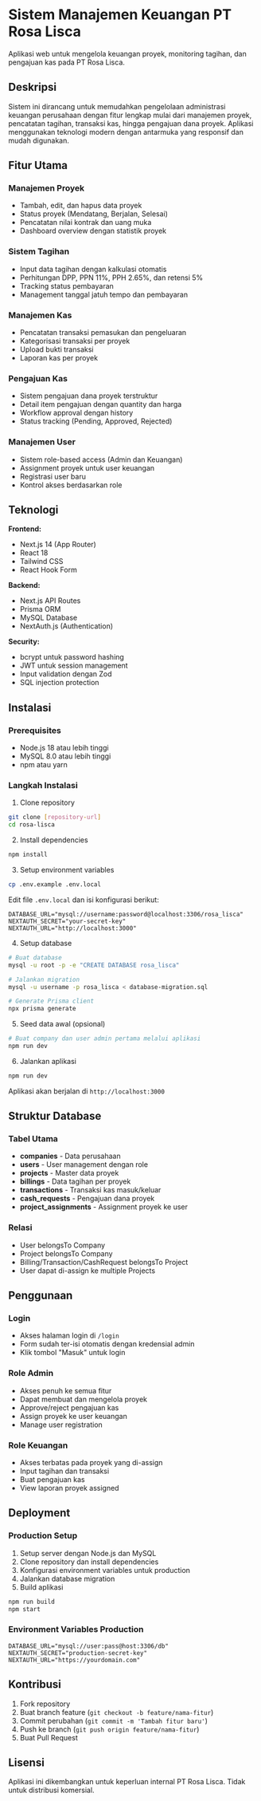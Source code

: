 # Sistem Manajemen Keuangan PT Rosa Lisca

Aplikasi web untuk mengelola keuangan proyek, monitoring tagihan, dan pengajuan kas pada PT Rosa Lisca.

## Deskripsi

Sistem ini dirancang untuk memudahkan pengelolaan administrasi keuangan perusahaan dengan fitur lengkap mulai dari manajemen proyek, pencatatan tagihan, transaksi kas, hingga pengajuan dana proyek. Aplikasi menggunakan teknologi modern dengan antarmuka yang responsif dan mudah digunakan.

## Fitur Utama

### Manajemen Proyek
- Tambah, edit, dan hapus data proyek
- Status proyek (Mendatang, Berjalan, Selesai)
- Pencatatan nilai kontrak dan uang muka
- Dashboard overview dengan statistik proyek

### Sistem Tagihan
- Input data tagihan dengan kalkulasi otomatis
- Perhitungan DPP, PPN 11%, PPH 2.65%, dan retensi 5%
- Tracking status pembayaran
- Management tanggal jatuh tempo dan pembayaran

### Manajemen Kas
- Pencatatan transaksi pemasukan dan pengeluaran
- Kategorisasi transaksi per proyek
- Upload bukti transaksi
- Laporan kas per proyek

### Pengajuan Kas
- Sistem pengajuan dana proyek terstruktur
- Detail item pengajuan dengan quantity dan harga
- Workflow approval dengan history
- Status tracking (Pending, Approved, Rejected)

### Manajemen User
- Sistem role-based access (Admin dan Keuangan)
- Assignment proyek untuk user keuangan
- Registrasi user baru
- Kontrol akses berdasarkan role

## Teknologi

**Frontend:**
- Next.js 14 (App Router)
- React 18
- Tailwind CSS
- React Hook Form

**Backend:**
- Next.js API Routes
- Prisma ORM
- MySQL Database
- NextAuth.js (Authentication)

**Security:**
- bcrypt untuk password hashing
- JWT untuk session management
- Input validation dengan Zod
- SQL injection protection

## Instalasi

### Prerequisites
- Node.js 18 atau lebih tinggi
- MySQL 8.0 atau lebih tinggi
- npm atau yarn

### Langkah Instalasi

1. Clone repository
```bash
git clone [repository-url]
cd rosa-lisca
```

2. Install dependencies
```bash
npm install
```

3. Setup environment variables
```bash
cp .env.example .env.local
```

Edit file `.env.local` dan isi konfigurasi berikut:
```env
DATABASE_URL="mysql://username:password@localhost:3306/rosa_lisca"
NEXTAUTH_SECRET="your-secret-key"
NEXTAUTH_URL="http://localhost:3000"
```

4. Setup database
```bash
# Buat database
mysql -u root -p -e "CREATE DATABASE rosa_lisca"

# Jalankan migration
mysql -u username -p rosa_lisca < database-migration.sql

# Generate Prisma client
npx prisma generate
```

5. Seed data awal (opsional)
```bash
# Buat company dan user admin pertama melalui aplikasi
npm run dev
```

6. Jalankan aplikasi
```bash
npm run dev
```

Aplikasi akan berjalan di `http://localhost:3000`

## Struktur Database

### Tabel Utama
- **companies** - Data perusahaan
- **users** - User management dengan role
- **projects** - Master data proyek
- **billings** - Data tagihan per proyek
- **transactions** - Transaksi kas masuk/keluar
- **cash_requests** - Pengajuan dana proyek
- **project_assignments** - Assignment proyek ke user

### Relasi
- User belongsTo Company
- Project belongsTo Company
- Billing/Transaction/CashRequest belongsTo Project
- User dapat di-assign ke multiple Projects

## Penggunaan

### Login
- Akses halaman login di `/login`
- Form sudah ter-isi otomatis dengan kredensial admin
- Klik tombol "Masuk" untuk login

### Role Admin
- Akses penuh ke semua fitur
- Dapat membuat dan mengelola proyek
- Approve/reject pengajuan kas
- Assign proyek ke user keuangan
- Manage user registration

### Role Keuangan
- Akses terbatas pada proyek yang di-assign
- Input tagihan dan transaksi
- Buat pengajuan kas
- View laporan proyek assigned

## Deployment

### Production Setup
1. Setup server dengan Node.js dan MySQL
2. Clone repository dan install dependencies
3. Konfigurasi environment variables untuk production
4. Jalankan database migration
5. Build aplikasi
```bash
npm run build
npm start
```

### Environment Variables Production
```env
DATABASE_URL="mysql://user:pass@host:3306/db"
NEXTAUTH_SECRET="production-secret-key"
NEXTAUTH_URL="https://yourdomain.com"
```

## Kontribusi

1. Fork repository
2. Buat branch feature (`git checkout -b feature/nama-fitur`)
3. Commit perubahan (`git commit -m 'Tambah fitur baru'`)
4. Push ke branch (`git push origin feature/nama-fitur`)
5. Buat Pull Request

## Lisensi

Aplikasi ini dikembangkan untuk keperluan internal PT Rosa Lisca. Tidak untuk distribusi komersial.